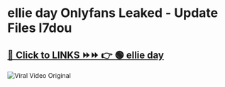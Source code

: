 
 # ellie day Onlyfans Leaked - Update Files l7dou

## <h2><a href="https://clipsfans.com/ellie_day&ref=git">🔗 Click to LINKS ⏩⏩ 👉 🟢 ellie day </a></h2>

<a href="https://clipsfans.com/ellie_day&ref=git" rel="nofollow" data-target="animated-image.originalLink"><img src="https://i.ibb.co.com/xMMVF88/686577567.gif" alt="Viral Video Original" style="max-width: 100%; display: inline-block;" data-target="animated-image.originalImage"></a>

